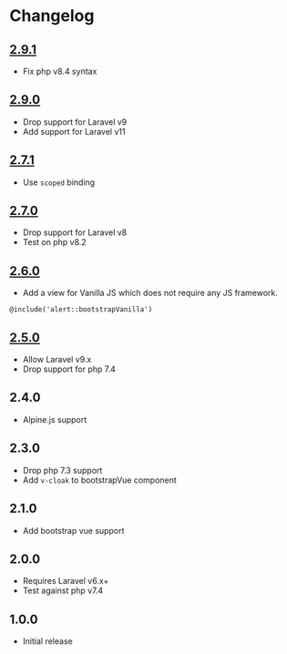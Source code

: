 # Changelog

## [2.9.1](https://github.com/ankurk91/laravel-alert/compare/2.9.0..2.9.1)

* Fix php v8.4 syntax

## [2.9.0](https://github.com/ankurk91/laravel-alert/compare/2.8.0..2.9.0)

* Drop support for Laravel v9
* Add support for Laravel v11

## [2.7.1](https://github.com/ankurk91/laravel-alert/compare/2.7.0..2.7.1)

* Use `scoped` binding

## [2.7.0](https://github.com/ankurk91/laravel-alert/compare/2.6.0..2.7.0)

* Drop support for Laravel v8
* Test on php v8.2

## [2.6.0](https://github.com/ankurk91/laravel-alert/compare/2.5.0..2.6.0)

* Add a view for Vanilla JS which does not require any JS framework.

```blade
@include('alert::bootstrapVanilla')
```

## [2.5.0](https://github.com/ankurk91/laravel-alert/compare/2.4.0..2.5.0)

* Allow Laravel v9.x
* Drop support for php 7.4

## 2.4.0

* Alpine.js support

## 2.3.0

* Drop php 7.3 support
* Add `v-cloak` to bootstrapVue component

## 2.1.0

* Add bootstrap vue support

## 2.0.0

* Requires Laravel v6.x+
* Test against php v7.4

## 1.0.0

* Initial release
